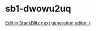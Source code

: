 # sb1-dwowu2uq

[Edit in StackBlitz next generation editor ⚡️](https://stackblitz.com/~/github.com/willworkz/sb1-dwowu2uq)